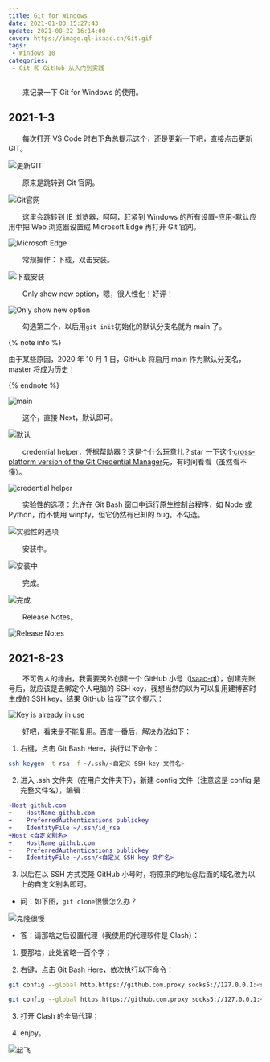 ```yaml
---
title: Git for Windows
date: 2021-01-03 15:27:43
update: 2021-08-22 16:14:00
cover: https://image.ql-isaac.cn/Git.gif
tags:
 - Windows 10
categories:
 - Git 和 GitHub 从入门到实践
---
```


　　来记录一下 Git for Windows 的使用。

<!-- more -->

## 2021-1-3

　　每次打开 VS Code 时右下角总提示这个，还是更新一下吧，直接点击更新 GIT。

![更新GIT](https://image.ql-isaac.cn/Git_for_Windows/更新GIT.png)

　　原来是跳转到 Git 官网。

![Git官网](https://image.ql-isaac.cn/Git_for_Windows/Git官网.png)

　　这里会跳转到 IE 浏览器，呵呵，赶紧到 Windows 的所有设置-应用-默认应用中把 Web 浏览器设置成 Microsoft Edge 再打开 Git 官网。

![Microsoft Edge](https://image.ql-isaac.cn/Git_for_Windows/Microsoft-Edge.png)

　　常规操作：下载，双击安装。

![下载安装](https://image.ql-isaac.cn/Git_for_Windows/下载安装.png)

　　Only show new option，嗯，很人性化！好评！

![Only show new option](https://image.ql-isaac.cn/Git_for_Windows/Only-show-new-option.png)

　　勾选第二个，以后用`git init`初始化的默认分支名就为 main 了。

{% note info %}

由于某些原因，2020 年 10 月 1 日，GitHub 将启用 main 作为默认分支名，master 将成为历史！

{% endnote %}

![main](https://image.ql-isaac.cn/Git_for_Windows/main.png)

　　这个，直接 Next，默认即可。

![默认](https://image.ql-isaac.cn/Git_for_Windows/默认.png)

　　credential helper，凭据帮助器？这是个什么玩意儿？star 一下这个[cross-platform version of the Git Credential Manager](https://github.com/microsoft/Git-Credential-Manager-Core)先，有时间看看（虽然看不懂）。

![credential helper](https://image.ql-isaac.cn/Git_for_Windows/credential-helper.png)

　　实验性的选项：允许在 Git Bash 窗口中运行原生控制台程序，如 Node 或 Python，而不使用 winpty，但它仍然有已知的 bug。不勾选。

![实验性的选项](https://image.ql-isaac.cn/Git_for_Windows/实验性的选项.png)

　　安装中。

![安装中](https://image.ql-isaac.cn/Git_for_Windows/安装中.png)

　　完成。

![完成](https://image.ql-isaac.cn/Git_for_Windows/完成.png)

　　Release Notes。

![Release Notes](https://image.ql-isaac.cn/Git_for_Windows/Release-Notes.png)

## 2021-8-23

　　不可告人的缘由，我需要另外创建一个 GitHub 小号（[isaac-ql](https://github.com/isaac-ql)），创建完账号后，就应该是去绑定个人电脑的 SSH key，我想当然的以为可以复用建博客时生成的 SSH key，结果 GitHub 给我了这个提示：

![Key is already in use](https://image.ql-isaac.cn/Git_for_Windows/Key_is_already_in_use.png)

　　好吧，看来是不能复用。百度一番后，解决办法如下：

1. 右键，点击 Git Bash Here，执行以下命令：

```bash
ssh-keygen -t rsa -f ~/.ssh/<自定义 SSH key 文件名>
```

2. 进入 .ssh 文件夹（在用户文件夹下），新建 config 文件（注意这是 config 是完整文件名），编辑：

```diff
+Host github.com
+    HostName github.com
+    PreferredAuthentications publickey
+    IdentityFile ~/.ssh/id_rsa     
+Host <自定义别名>
+    HostName github.com
+    PreferredAuthentications publickey
+    IdentityFile ~/.ssh/<自定义 SSH key 文件名>
```

3. 以后在以 SSH 方式克隆 GitHub 小号时，将原来的地址@后面的域名改为以上的自定义别名即可。

- 问：如下图，`git clone`很慢怎么办？

![克隆很慢](https://image.ql-isaac.cn/Git_for_Windows/克隆很慢.png)

- 答：请那啥之后设置代理（我使用的代理软件是 Clash）：

1. 要那啥，此处省略一百个字；

2. 右键，点击 Git Bash Here，依次执行以下命令：

```bash
git config --global http.https://github.com.proxy socks5://127.0.0.1:<socks代理端口号>
```

```bash
git config --global https.https://github.com.proxy socks5://127.0.0.1:<socks代理端口号>
```

3. 打开 Clash 的全局代理；

4. enjoy。

![起飞](https://image.ql-isaac.cn/Git_for_Windows/起飞.png)

